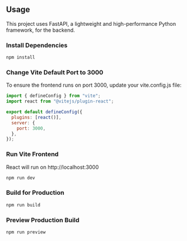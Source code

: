 <!-- <img src="public/home_page.PNG" />
<img src="public/admissions.PNG" /> -->

## Usage

This project uses FastAPI, a lightweight and high-performance Python framework, for the backend.

### Install Dependencies

```bash
npm install
```

### Change Vite Default Port to 3000

To ensure the frontend runs on port 3000, update your vite.config.js file:

```js
import { defineConfig } from "vite";
import react from "@vitejs/plugin-react";

export default defineConfig({
  plugins: [react()],
  server: {
    port: 3000,
  },
});
```

### Run Vite Frontend

React will run on http://localhost:3000

```bash
npm run dev
```

### Build for Production

```bash
npm run build
```

### Preview Production Build

```bash
npm run preview
```

